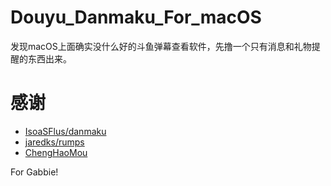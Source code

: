 # Douyu_Danmaku_For_macOS
发现macOS上面确实没什么好的斗鱼弹幕查看软件，先撸一个只有消息和礼物提醒的东西出来。

# 感谢
- [IsoaSFlus/danmaku](https://github.com/IsoaSFlus/danmaku)
- [jaredks/rumps](https://github.com/jaredks/rumps)
- [ChengHaoMou](https://github.com/ChenghaoMou/touchbar-lyric)
  
For Gabbie!
